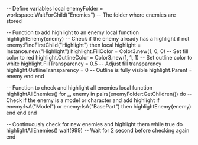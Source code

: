 -- Define variables
local enemyFolder = workspace:WaitForChild("Enemies") -- The folder where enemies are stored

-- Function to add highlight to an enemy
local function highlightEnemy(enemy)
    -- Check if the enemy already has a highlight
    if not enemy:FindFirstChild("Highlight") then
        local highlight = Instance.new("Highlight")
        highlight.FillColor = Color3.new(1, 0, 0) -- Set fill color to red
        highlight.OutlineColor = Color3.new(1, 1, 1) -- Set outline color to white
        highlight.FillTransparency = 0.5 -- Adjust fill transparency
        highlight.OutlineTransparency = 0 -- Outline is fully visible
        highlight.Parent = enemy
    end
end

-- Function to check and highlight all enemies
local function highlightAllEnemies()
    for _, enemy in pairs(enemyFolder:GetChildren()) do
        -- Check if the enemy is a model or character and add highlight
        if enemy:IsA("Model") or enemy:IsA("BasePart") then
            highlightEnemy(enemy)
        end
    end
end

-- Continuously check for new enemies and highlight them
while true do
    highlightAllEnemies()
    wait(999) -- Wait for 2 second before checking again
end
